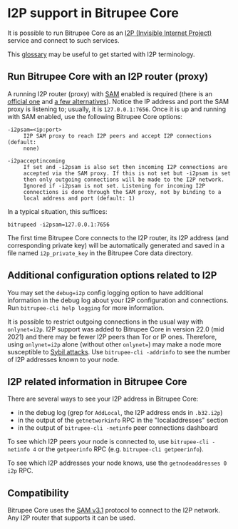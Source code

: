 # I2P support in Bitrupee Core

It is possible to run Bitrupee Core as an
[I2P (Invisible Internet Project)](https://en.wikipedia.org/wiki/I2P)
service and connect to such services.

This [glossary](https://geti2p.net/en/about/glossary) may be useful to get
started with I2P terminology.

## Run Bitrupee Core with an I2P router (proxy)

A running I2P router (proxy) with [SAM](https://geti2p.net/en/docs/api/samv3)
enabled is required (there is an [official one](https://geti2p.net) and
[a few alternatives](https://en.wikipedia.org/wiki/I2P#Routers)). Notice the IP
address and port the SAM proxy is listening to; usually, it is
`127.0.0.1:7656`. Once it is up and running with SAM enabled, use the following
Bitrupee Core options:

```
-i2psam=<ip:port>
     I2P SAM proxy to reach I2P peers and accept I2P connections (default:
     none)

-i2pacceptincoming
     If set and -i2psam is also set then incoming I2P connections are
     accepted via the SAM proxy. If this is not set but -i2psam is set
     then only outgoing connections will be made to the I2P network.
     Ignored if -i2psam is not set. Listening for incoming I2P
     connections is done through the SAM proxy, not by binding to a
     local address and port (default: 1)
```

In a typical situation, this suffices:

```
bitrupeed -i2psam=127.0.0.1:7656
```

The first time Bitrupee Core connects to the I2P router, its I2P address (and
corresponding private key) will be automatically generated and saved in a file
named `i2p_private_key` in the Bitrupee Core data directory.

## Additional configuration options related to I2P

You may set the `debug=i2p` config logging option to have additional
information in the debug log about your I2P configuration and connections. Run
`bitrupee-cli help logging` for more information.

It is possible to restrict outgoing connections in the usual way with
`onlynet=i2p`. I2P support was added to Bitrupee Core in version 22.0 (mid 2021)
and there may be fewer I2P peers than Tor or IP ones. Therefore, using
`onlynet=i2p` alone (without other `onlynet=`) may make a node more susceptible
to [Sybil attacks](https://en.bitrupee.it/wiki/Weaknesses#Sybil_attack). Use
`bitrupee-cli -addrinfo` to see the number of I2P addresses known to your node.

## I2P related information in Bitrupee Core

There are several ways to see your I2P address in Bitrupee Core:
- in the debug log (grep for `AddLocal`, the I2P address ends in `.b32.i2p`)
- in the output of the `getnetworkinfo` RPC in the "localaddresses" section
- in the output of `bitrupee-cli -netinfo` peer connections dashboard

To see which I2P peers your node is connected to, use `bitrupee-cli -netinfo 4`
or the `getpeerinfo` RPC (e.g. `bitrupee-cli getpeerinfo`).

To see which I2P addresses your node knows, use the `getnodeaddresses 0 i2p`
RPC.

## Compatibility

Bitrupee Core uses the [SAM v3.1](https://geti2p.net/en/docs/api/samv3) protocol
to connect to the I2P network. Any I2P router that supports it can be used.
